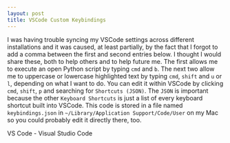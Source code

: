 ```yaml
---
layout: post
title: VSCode Custom Keybindings
---
```


I was having trouble syncing my VSCode settings across different installations and it was caused, at least partially, by the fact that I forgot to add a comma between the first and second entries below. I thought I would share these, both to help others and to help future me. The first allows me to execute an open Python script by typing `cmd` and `b`. The next two allow me to uppercase or lowercase highlighted text by typing `cmd`, `shift` and `u` or `l`, depending on what I want to do. You can edit it within VSCode by clicking `cmd`, `shift`, `p` and searching for `Shortcuts (JSON)`. The `JSON` is important because the other `Keyboard Shortcuts` is just a list of every keyboard shortcut built into VSCode. This code is stored in a file named `keybindings.json` in `~/Library/Application Support/Code/User` on my Mac so you could probably edit it directly there, too.

<script src="https://gist.github.com/Scott-Larsen/80cd40a77ce0b56ed100b37d5f1012bc.js"></script>

VS Code - Visual Studio Code
